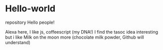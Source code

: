 # Hello-world
repository
Hello people!

Alexa here, I like js, coffeescript (my DNA!)
I find the tasoc idea interesting but i like Milk on the moon more (chocolate milk powder, Github will understand) 
